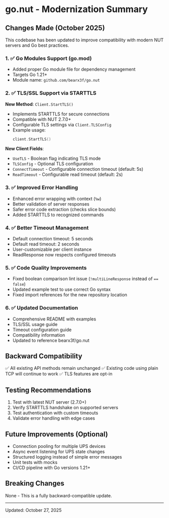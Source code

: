 # go.nut - Modernization Summary

## Changes Made (October 2025)

This codebase has been updated to improve compatibility with modern NUT servers and Go best practices.

### 1. ✅ Go Modules Support (go.mod)
- Added proper Go module file for dependency management
- Targets Go 1.21+
- Module name: `github.com/bearx3f/go.nut`

### 2. ✅ TLS/SSL Support via STARTTLS
**New Method**: `Client.StartTLS()`
- Implements STARTTLS for secure connections
- Compatible with NUT 2.7.0+
- Configurable TLS settings via `Client.TLSConfig`
- Example usage:
  ```go
  client.StartTLS()
  ```

**New Client Fields**:
- `UseTLS` - Boolean flag indicating TLS mode
- `TLSConfig` - Optional TLS configuration
- `ConnectTimeout` - Configurable connection timeout (default: 5s)
- `ReadTimeout` - Configurable read timeout (default: 2s)

### 3. ✅ Improved Error Handling
- Enhanced error wrapping with context (`%w`)
- Better validation of server responses
- Safer error code extraction (checks slice bounds)
- Added STARTTLS to recognized commands

### 4. ✅ Better Timeout Management
- Default connection timeout: 5 seconds
- Default read timeout: 2 seconds
- User-customizable per client instance
- ReadResponse now respects configured timeouts

### 5. ✅ Code Quality Improvements
- Fixed boolean comparison lint issue (`!multiLineResponse` instead of `== false`)
- Updated example test to use correct Go syntax
- Fixed import references for the new repository location

### 6. ✅ Updated Documentation
- Comprehensive README with examples
- TLS/SSL usage guide
- Timeout configuration guide
- Compatibility information
- Updated to reference bearx3f/go.nut

## Backward Compatibility
✅ All existing API methods remain unchanged
✅ Existing code using plain TCP will continue to work
✅ TLS features are opt-in

## Testing Recommendations
1. Test with latest NUT server (2.7.0+)
2. Verify STARTTLS handshake on supported servers
3. Test authentication with custom timeouts
4. Validate error handling with edge cases

## Future Improvements (Optional)
- Connection pooling for multiple UPS devices
- Async event listening for UPS state changes
- Structured logging instead of simple error messages
- Unit tests with mocks
- CI/CD pipeline with Go versions 1.21+

## Breaking Changes
None - This is a fully backward-compatible update.

---
Updated: October 27, 2025
